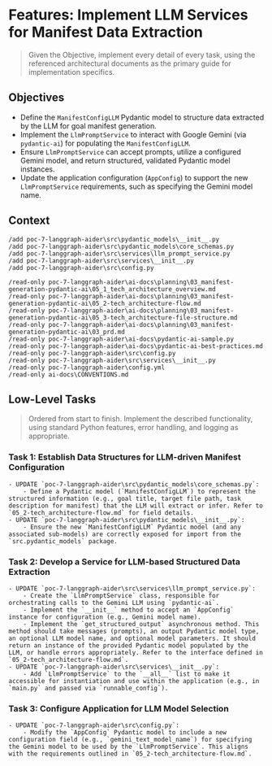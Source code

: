 # Features: Implement LLM Services for Manifest Data Extraction

> Given the Objective, implement every detail of every task, using the referenced architectural documents as the primary guide for implementation specifics.

## Objectives
- Define the `ManifestConfigLLM` Pydantic model to structure data extracted by the LLM for goal manifest generation.
- Implement the `LlmPromptService` to interact with Google Gemini (via `pydantic-ai`) for populating the `ManifestConfigLLM`.
- Ensure `LlmPromptService` can accept prompts, utilize a configured Gemini model, and return structured, validated Pydantic model instances.
- Update the application configuration (`AppConfig`) to support the new `LlmPromptService` requirements, such as specifying the Gemini model name.

## Context
```
/add poc-7-langgraph-aider\src\pydantic_models\__init__.py
/add poc-7-langgraph-aider\src\pydantic_models\core_schemas.py
/add poc-7-langgraph-aider\src\services\llm_prompt_service.py
/add poc-7-langgraph-aider\src\services\__init__.py
/add poc-7-langgraph-aider\src\config.py

/read-only poc-7-langgraph-aider\ai-docs\planning\03_manifest-generation-pydantic-ai\05_1_tech_architecture_overview.md
/read-only poc-7-langgraph-aider\ai-docs\planning\03_manifest-generation-pydantic-ai\05_2-tech_architecture-flow.md
/read-only poc-7-langgraph-aider\ai-docs\planning\03_manifest-generation-pydantic-ai\05_3-tech_architecture-file-structure.md
/read-only poc-7-langgraph-aider\ai-docs\planning\03_manifest-generation-pydantic-ai\03_prd.md
/read-only poc-7-langgraph-aider\ai-docs\pydantic-ai-sample.py
/read-only poc-7-langgraph-aider\ai-docs\pydantic-ai-best-practices.md
/read-only poc-7-langgraph-aider\src\config.py
/read-only poc-7-langgraph-aider\src\services\__init__.py
/read-only poc-7-langgraph-aider\config.yml
/read-only ai-docs\CONVENTIONS.md
```

## Low-Level Tasks
> Ordered from start to finish. Implement the described functionality, using standard Python features, error handling, and logging as appropriate.

### Task 1: Establish Data Structures for LLM-driven Manifest Configuration
```
- UPDATE `poc-7-langgraph-aider\src\pydantic_models\core_schemas.py`:
    - Define a Pydantic model (`ManifestConfigLLM`) to represent the structured information (e.g., goal title, target file path, task description for manifest) that the LLM will extract or infer. Refer to `05_2-tech_architecture-flow.md` for field details.
- UPDATE `poc-7-langgraph-aider\src\pydantic_models\__init__.py`:
    - Ensure the new `ManifestConfigLLM` Pydantic model (and any associated sub-models) are correctly exposed for import from the `src.pydantic_models` package.
```

### Task 2: Develop a Service for LLM-based Structured Data Extraction
```
- UPDATE `poc-7-langgraph-aider\src\services\llm_prompt_service.py`:
    - Create the `LlmPromptService` class, responsible for orchestrating calls to the Gemini LLM using `pydantic-ai`.
    - Implement the `__init__` method to accept an `AppConfig` instance for configuration (e.g., Gemini model name).
    - Implement the `get_structured_output` asynchronous method. This method should take messages (prompts), an output Pydantic model type, an optional LLM model name, and optional model parameters. It should return an instance of the provided Pydantic model populated by the LLM, or handle errors appropriately. Refer to the interface defined in `05_2-tech_architecture-flow.md`.
- UPDATE `poc-7-langgraph-aider\src\services\__init__.py`:
    - Add `LlmPromptService` to the `__all__` list to make it accessible for instantiation and use within the application (e.g., in `main.py` and passed via `runnable_config`).
```

### Task 3: Configure Application for LLM Model Selection
```
- UPDATE `poc-7-langgraph-aider\src\config.py`:
    - Modify the `AppConfig` Pydantic model to include a new configuration field (e.g., `gemini_text_model_name`) for specifying the Gemini model to be used by the `LlmPromptService`. This aligns with the requirements outlined in `05_2-tech_architecture-flow.md`.
```

